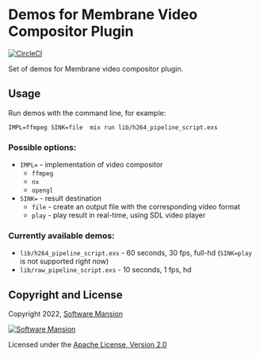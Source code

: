 # Demos for Membrane Video Compositor Plugin

<!-- [![Hex.pm](https://img.shields.io/hexpm/v/membrane_video_compositor_plugin.svg)](https://hex.pm/packages/membrane_video_compositor_plugin)
[![API Docs](https://img.shields.io/badge/api-docs-yellow.svg?style=flat)](https://hexdocs.pm/membrane_video_compositor_plugin) -->
[![CircleCI](https://dl.circleci.com/status-badge/img/gh/membraneframework-labs/membrane_video_compositor_plugin/tree/master.svg?style=svg)](https://dl.circleci.com/status-badge/redirect/gh/membraneframework-labs/membrane_video_compositor_plugin/tree/master)

Set of demos for Membrane video compositor plugin. 


## Usage

Run demos with the command line, for example:

`IMPL=ffmpeg SINK=file  mix run lib/h264_pipeline_script.exs`

### Possible options:
- `IMPL=` - implementation of video compositor 
  - `ffmpeg`
  - `nx`
  - `opengl`
- `SINK=` - result destination
  - `file` - create an output file with the corresponding video format
  - `play` - play result in real-time, using SDL video player

### Currently available demos:
 - `lib/h264_pipeline_script.exs` - 60 seconds, 30 fps, full-hd (`SINK=play` is not supported right now)
 - `lib/raw_pipeline_script.exs` - 10 seconds, 1 fps, hd

## Copyright and License

Copyright 2022, [Software Mansion](https://swmansion.com/?utm_source=git&utm_medium=readme&utm_campaign=membrane_video_compositor_plugin)

[![Software Mansion](https://logo.swmansion.com/logo?color=white&variant=desktop&width=200&tag=membrane-github)](https://swmansion.com/?utm_source=git&utm_medium=readme&utm_campaign=membrane_video_compositor_plugin)

Licensed under the [Apache License, Version 2.0](../LICENSE)
